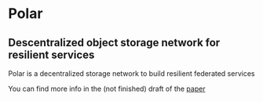 # Polar
## Descentralized object storage network for resilient services

Polar is a decentralized storage network to build resilient federated services

You can find more info in the (not finished) draft of the [paper](./dev/paper.md)